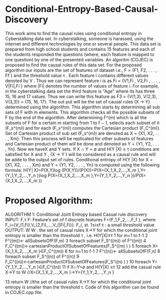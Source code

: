 # Conditional-Entropy-Based-Causal-Discovery
This work aims to find the causal rules using conditional entropy in Cyberstalking data set. In cyberstalking, someone is harassed, using the internet and different technologies by one or several people. This data set is prepared from high school students and contains 15 features and each of the students responded the questions (where, each feature is mapped to one question) by one of the presented variables. An algoritm (COJEC) is proposed to find the causal rules of this data set. For the proposed algorithm our inputs are the set of features of dataset i.e., F = {F1, F2, . . . , Ff } and the threshold value τ . Each feature i  contains different values denoted by V . Thus we can represent feature i is as Fi = {V1,Fi , V2,Fi , . . . , V|Fi|,Fi } where |Fi| denotes the number of values of feature i. For example, in the cyberstalking data set the third feature is "Age" where its has three 15, 16 and 17 values. Thus we can write this feature as F3 = {V(1,3), V(2,3), V(3,3)} = {15, 16, 17}. The out put will be the set of causal rules (X → Y) determined using the algorithm. This algorithm starts by determining all sub sets of F with m elements. This algorithm checks all the possible subsets of F by the end of the algorithm. After determining F^(m) which is all the subsets of F for a certain m starting from 1 to f − 1, selects each subset of it (F_s^(m)) and for each (F_s^(m)) computes the Cartesian product (F_C^(m)). Set of Cartesian product of sub set (F_s^(m)) are denoted as X = {X1, X2, . . . , Xm}. Then this process will be replicated for other subsets of features and Cartesian product of them will be done and denoted as Y = {Y1, Y2, . . . , Yn}. Now we haveX and Y sets. If X ∩ Y = ∅ and H(Y |X) ≤ τ  conditions are satisfied for X and Y ,  (X → Y ) will be considered as a causal rule  and will be adde to the output set of rules. Conditional entropy of H(Y |X) for X = {X1, X2, . . . , Xm} and Y = {Y1, Y2, . . . , Yn} is computed using the following formula:
H(Y│X)=P(X,Y)log (P(X,Y))/(P(X))=P(X={X_1,X_2,…,X_m },Y={Y_1,Y_2,…,Y_n })log P(X={X_1,X_2,…,X_m },Y={Y_1,Y_2,…,Y_n })/P(X={X_1,X_2,…,X_m }) 

# Proposed  Algorithm:
ALGORITHM 1:  Conditional Joint Entropy based Casual rule discovery
INPUT: F,τ
F:  Feature’s set of f discrete features F={F_1,F_2,…,F_f }, where F_i={V_(1,Fi),V_(2,Fi),…,V_(|Fi|,Fi)}. F_i, st. 1≤i≤f
τ : a small threshold value
OUTPUT: W
W : the set of casual rules X->Y for which the conditional joint entropy is smaller than the threshold τ , i.e. H(Y|X)≤τ
1  for m=1 to f-1
2        F^((m))← allSubsetsOfF(F,m) 
3        foreach subset F_S^((m))  of F^((m))
4   	F_C^((m))←cartesianProductOfSubsetOfFeatures(F_S^((m) ) )
5 	foreach X={X_1,X_2,…,X_m }∈F_C^((m))
6                      for n=1 to f-1
7                             F^((n))← allSubsetsOfF(F,n) 
8                            foreach subset F_S^((n))  of F^((n))
9   	                      F_C^((n))←cartesianProductOfSubsetOfFeatures(F_S^((n) ) )
10                                 foreach Y={Y_1,Y_2,…,Y_n }∈F_C^((n))
11                                            if X∩Y=∅ and H(Y|X) ≤τ
12                                                  add the casual rule X→Y to W //X={X_1,X_2,…,X_m }→Y={Y_1,Y_2,…,Y_n }




13  return W     //the set of casual rules X->Y for which the conditional joint entropy is smaller than the threshold τ.
 Code of this algorithm can be found in COJEC.cpp file.
